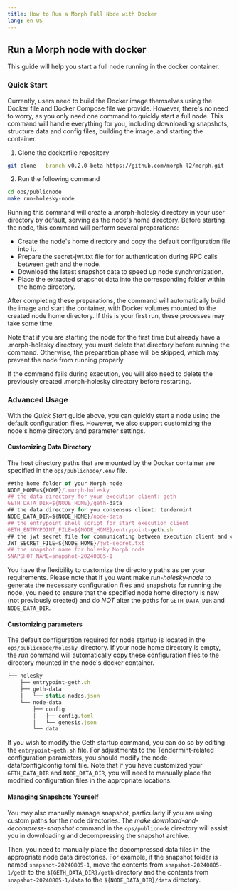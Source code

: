 ```yaml
---
title: How to Run a Morph Full Node with Docker
lang: en-US
---
```


## Run a Morph node with docker 

This guide will help you start a full node running in the docker container. 

### Quick Start

Currently, users need to build the Docker image themselves using the Docker file and Docker Compose file we provide. However, there's no need to worry, as you only need one command to quickly start a full node. This command will handle everything for you, including downloading snapshots, structure data and config files, building the image, and starting the container.

1. Clone the dockerfile repository

```bash
git clone --branch v0.2.0-beta https://github.com/morph-l2/morph.git
```
2. Run the following command

```bash
cd ops/publicnode
make run-holesky-node
```

Running this command will create a .morph-holesky directory in your user directory by default, serving as the node's home directory. Before starting the node, this command will perform several preparations:

- Create the node's home directory and copy the default configuration file into it.
- Prepare the secret-jwt.txt file for for authentication during RPC calls between geth and the node.
- Download the latest snapshot data to speed up node synchronization.
- Place the extracted snapshot data into the corresponding folder within the home directory.

After completing these preparations, the command will automatically build the image and start the container, with Docker volumes mounted to the created node home directory. If this is your first run, these processes may take some time. 

Note that if you are starting the node for the first time but already have a .morph-holesky directory, you must delete that directory before running the command. Otherwise, the preparation phase will be skipped, which may prevent the node from running properly.

If the command fails during execution, you will also need to delete the previously created .morph-holesky directory before restarting.

### Advanced Usage

With the *Quick Start* guide above, you can quickly start a node using the default configuration files. However, we also support customizing the node's home directory and parameter settings.

#### Customizing Data Directory
The host directory paths that are mounted by the Docker container are specified in the ```ops/publicnode/.env``` file.

```javascript
##the home folder of your Morph node
NODE_HOME=${HOME}/.morph-holesky 
## the data directory for your execution client: geth
GETH_DATA_DIR=${NODE_HOME}/geth-data
## the data directory for you consensus client: tendermint
NODE_DATA_DIR=${NODE_HOME}/node-data
## the entrypoint shell script for start execution client
GETH_ENTRYPOINT_FILE=${NODE_HOME}/entrypoint-geth.sh
## the jwt secret file for communicating between execution client and consensus client via engine API
JWT_SECRET_FILE=${NODE_HOME}/jwt-secret.txt
## the snapshot name for holesky Morph node 
SNAPSHOT_NAME=snapshot-20240805-1
```

You have the flexibility to customize the directory paths as per your requirements. 
Please note that if you want make *run-holesky-node* to generate the necessary configuration files and snapshots for running the node, you need to ensure that the specified node home directory is new (not previously created) and do *NOT* alter the paths for ```GETH_DATA_DIR``` and ```NODE_DATA_DIR```.

#### Customizing parameters

The default configuration required for node startup is located in the ```ops/publicnode/holesky ```directory. If your node home directory is empty, the *run* command will automatically copy these configuration files to the directory mounted in the node's docker container.

```javascript
└── holesky
    ├── entrypoint-geth.sh
    ├── geth-data
    │   └── static-nodes.json
    └── node-data
        ├── config
        │   ├── config.toml
        │   └── genesis.json
        └── data
```

If you wish to modify the Geth startup command, you can do so by editing the ```entrypoint-geth.sh``` file. For adjustments to the Tendermint-related configuration parameters, you should modify the node-data/config/config.toml file.
Note that if you have customized your ```GETH_DATA_DIR``` and ```NODE_DATA_DIR```, you will need to manually place the modified configuration files in the appropriate locations.
#### Managing Snapshots Yourself

You may also manually manage snapshot, particularly if you are using custom paths for the node directories. 
The *make download-and-decompress-snapshot* command in the ```ops/publicnode``` directory will assist you in downloading and decompressing the snapshot archive.

Then, you need to manually place the decompressed data files in the appropriate node data directories.
For example, if the snapshot folder is named ```snapshot-20240805-1```, move the contents from ```snapshot-20240805-1/geth``` to the ```${GETH_DATA_DIR}/geth``` directory and the contents from ```snapshot-20240805-1/data``` to the ```${NODE_DATA_DIR}/data``` directory.